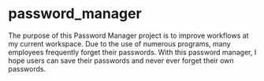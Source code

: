 # password_manager
The purpose of this Password Manager project is to improve workflows at my current workspace. Due to the use of numerous programs, many employees frequently forget their passwords. With this password manager, I hope users can save their passwords and never ever forget their own passwords.
